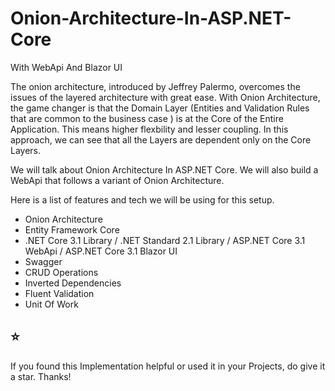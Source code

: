 # Onion-Architecture-In-ASP.NET-Core
With WebApi And Blazor UI

The onion architecture, introduced by Jeffrey Palermo, overcomes the issues of the layered architecture with great ease. With Onion Architecture, the game changer is that the Domain Layer (Entities and Validation Rules that are common to the business case ) is at the Core of the Entire Application. This means higher flexbility and lesser coupling. In this approach, we can see that all the Layers are dependent only on the Core Layers.


We will talk about Onion Architecture In ASP.NET Core. We will also build a WebApi that follows a variant of Onion Architecture.

<!-- wp:paragraph -->
<p>Here is a list of features and tech we will be using for this setup.</p>
<!-- /wp:paragraph -->

<!-- wp:list -->
<ul><li>Onion Architecture</li><li>Entity Framework Core</li><li>.NET Core 3.1 Library / .NET Standard 2.1 Library / ASP.NET Core 3.1 WebApi / ASP.NET Core 3.1 Blazor UI </li><li>Swagger</li><li>CRUD Operations</li><li>Inverted Dependencies</li><li>Fluent Validation</li><li>Unit Of Work</li></ul>
<!-- /wp:list -->

## ⭐️
If you found this Implementation helpful or used it in your Projects, do give it a star. Thanks!


